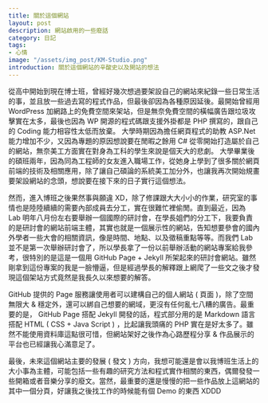 ```yaml
---
title: 關於這個網站
layout: post
description: 網站啟用的一些廢話
category: 日記
tags:
- 心情
image: "/assets/img_post/KM-Studio.png"
introduction: 關於這個網站的辛酸史以及開站的想法
---
```


從高中開始到現在博士班，曾經好幾次想過要架設自己的網站來紀錄一些日常生活的事，並且放一些過去寫的程式作品，但最後卻因為各種原因延後。最開始曾經用 WordPress 加網路上的免費空間來架站，但是無奈免費空間的橫幅廣告跟垃圾攻擊實在太多，最後也因為 WP 開源的程式碼跟支援外掛都是 PHP 撰寫的，跟自己的 Coding 能力相容性太低而放棄。 大學時期因為擔任網頁程式的助教 ASP.Net 能力增加不少，又因為專題的原因想說要在閒暇之餘用 C# 從零開始打造屬於自己的網站，無奈美工方面實在對身為工科的學生來說是個天大的悲劇。 大學畢業後的碩班兩年，因為同為工程師的女友進入職場工作，從她身上學到了很多關於網頁前端的技術及相關應用，除了讓自己碩論的系統美工加分外，也讓我再次開始規畫要架設網站的念頭，想說要在接下來的日子實行這個想法。<br />

然而，進入博班之後果然事與願違 XD，除了修課跟大大小小的作業，研究室的事情也是陸陸續續的需要內部成員去分工，實在很難忙裡偷閒。直到最近，因為 Lab 明年八月份左右要舉辦一個國際的研討會，在學長姐們的分工下，我要負責的是研討會的網站前端主體，其實也就是一個展示性的網站，告知想要參會的國內外學者一些大會的相關資訊，像是時間、地點、以及徵稿重點等等。而我們 Lab 並不是第一次舉辦研討會了，所以學長拿了一份以前舉辦活動的網站專案給我參考，很特別的是這是一個用 GitHub Page + Jekyll 所架起來的研討會網站。雖然剛拿到這份專案的我是一臉懵逼，但是經過學長的解釋跟上網爬了一些文之後才發現這個架站方式竟然是我長久以來想要的解答。<br />

GitHub 提供的 Page 服務讓使用者可以建構自己的個人網站 ( 頁面 )，除了空間無限大 & 穩定外，還可以綁自己想要的網域，更沒有任何亂七八糟的廣告。最重要的是， GitHub Page 搭配 Jekyll 開發的話，程式部分用的是 Markdown 語言搭配 HTML ( CSS + Java Script ) ，比起讓我頭痛的 PHP 實在是好太多了。雖然不能使用資料庫這點很可惜，但網站架好之後作為心路歷程分享 & 作品展示的平台也已經讓我心滿意足了。<br />


最後，未來這個網站主要的發展 ( 發文 ) 方向，我想可能還是會以我博班生活上的大小事為主體，可能包括一些有趣的研究方法和程式實作相關的東西，偶爾發發一些開箱或者音樂分享的廢文。當然，最重要的還是慢慢的把一些作品放上這網站的其中一個分頁，好讓我之後找工作的時候能有個 Demo 的東西 XDDD